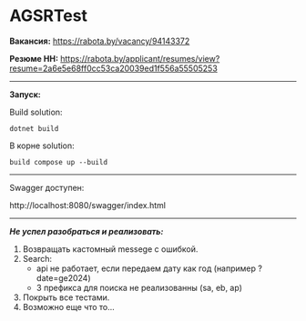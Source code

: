 # AGSRTest

**Вакансия:** https://rabota.by/vacancy/94143372

**Резюме HH:** https://rabota.by/applicant/resumes/view?resume=2a6e5e68ff0cc53ca20039ed1f556a55505253

---

**Запуск:**

Build solution:
```
dotnet build
```
В корне solution:
```
build compose up --build
```
---

Swagger доступен:

http://localhost:8080/swagger/index.html

---

***Не успел разобраться и реализовать:***

1. Возвращать кастомный messege с ошибкой.
2. Search:
   - api не работает, если передаем дату как год (например ?date=ge2024)
   - 3 префикса для поиска не реализованны (sa, eb, ap)
3. Покрыть все тестами.
4. Возможно еще что то...

